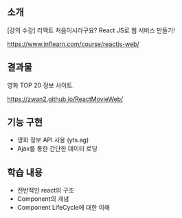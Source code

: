 ## 소개
[강의 수강] 
리액트 처음이시라구요? React JS로 웹 서비스 만들기!

https://www.inflearn.com/course/reactjs-web/

## 결과물
영화 TOP 20 정보 사이트.

https://zwan2.github.io/ReactMovieWeb/

## 기능 구현
- 영화 정보 API 사용 (yts.ag)
- Ajax를 통한 간단한 데이터 로딩

## 학습 내용
- 전반적인 react의 구조
- Component의 개념
- Component LifeCycle에 대한 이해
